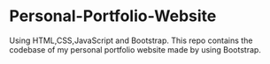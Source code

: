 # Personal-Portfolio-Website
Using HTML,CSS,JavaScript and Bootstrap.
This repo contains the codebase of my personal portfolio website made by using Bootstrap.
